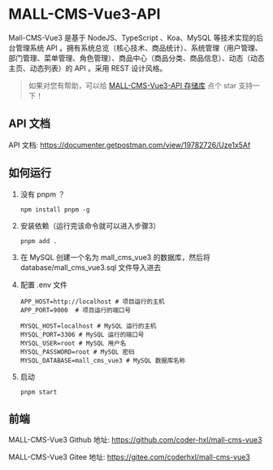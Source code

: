 # MALL-CMS-Vue3-API

Mall-CMS-Vue3 是基于 NodeJS、TypeScript 、Koa、MySQL 等技术实现的后台管理系统 API 。拥有系统总览（核心技术、商品统计）、系统管理（用户管理、部门管理、菜单管理、角色管理）、商品中心（商品分类、商品信息）、动态（动态主页、动态列表）的 API 。采用 REST 设计风格。

> 如果对您有帮助，可以给 [MALL-CMS-Vue3-API 存储库](https://github.com/coder-hxl/mall-cms-vue3-api) 点个 star 支持一下！

## API 文档

API 文档: https://documenter.getpostman.com/view/19782726/Uze1x5Af

## 如何运行

1. 没有 pnpm ？

   ```shell
   npm install pnpm -g
   ```

2. 安装依赖（运行完该命令就可以进入步骤3）

   ```shell
   pnpm add .
   ```

2. 在 MySQL 创建一个名为 mall_cms_vue3 的数据库，然后将 database/mall_cms_vue3.sql 文件导入进去

3. 配置 .env 文件

   ```shell
   APP_HOST=http://localhost # 项目运行的主机
   APP_PORT=9000  # 项目运行的端口号
   
   MYSQL_HOST=localhost # MySQL 运行的主机
   MYSQL_PORT=3306 # MySQL 运行的端口号
   MYSQL_USER=root # MySQL 用户名
   MYSQL_PASSWORD=root # MySQL 密码
   MYSQL_DATABASE=mall_cms_vue3 # MySQL 数据库名称
   ```
   
4. 启动 

   ```shell
   pnpm start
   ```

## 前端

MALL-CMS-Vue3 Github 地址: https://github.com/coder-hxl/mall-cms-vue3

MALL-CMS-Vue3 Gitee 地址: https://gitee.com/coderhxl/mall-cms-vue3

